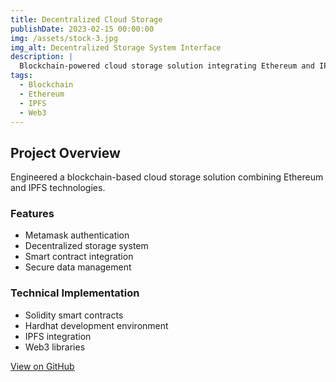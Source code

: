 ```yaml
---
title: Decentralized Cloud Storage
publishDate: 2023-02-15 00:00:00
img: /assets/stock-3.jpg
img_alt: Decentralized Storage System Interface
description: |
  Blockchain-powered cloud storage solution integrating Ethereum and IPFS for secure, decentralized data management.
tags:
  - Blockchain
  - Ethereum
  - IPFS
  - Web3
---
```


## Project Overview

Engineered a blockchain-based cloud storage solution combining Ethereum and IPFS technologies.

### Features

- Metamask authentication
- Decentralized storage system
- Smart contract integration
- Secure data management

### Technical Implementation

- Solidity smart contracts
- Hardhat development environment
- IPFS integration
- Web3 libraries

[View on GitHub](https://github.com/5h4d0wn1k/Decentralized-cloud-storage)